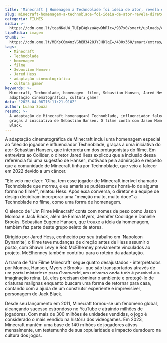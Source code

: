 ```yaml
---
title: 'Minecraft | Homenagem a Technoblade foi ideia de ator, revela diretor'
slug: minecraft-homenagem-a-technoblade-foi-ideia-de-ator-revela-diretor
categoria: FILMES
midia: >-
  https://cdn.ome.lt/tqaNKaUW_TUIpE8gkzuWgwDhRlc=/987x0/smart/uploads/conteudo/fotos/minecraftfilmevariante.jpg
tipoMidia: imagem
thumb: >-
  https://cdn.ome.lt/MBKsC0m4nzVGhBM3428JYJHDlqE=/480x360/smart/extras/conteudos/minecraftfilmevariante.jpg
tags:
  - Minecraft
  - Technoblade
  - homenagem
  - filme
  - Sebastian Hansen
  - Jared Hess
  - adaptação cinematográfica
  - cultura gamer
keywords: >-
  Minecraft, Technoblade, homenagem, filme, Sebastian Hansen, Jared Hess,
  adaptação cinematográfica, cultura gamer
data: '2025-04-06T16:11:21.910Z'
author: Luana Souza
resumo: >-
  A adaptação de Minecraft homenageará Technoblade, influenciador falecido,
  graças à iniciativa de Sebastian Hansen. O filme conta com Jason Momoa e Jack
  Black.
---
```


A adaptação cinematográfica de Minecraft inclui uma homenagem especial ao falecido jogador e influenciador Technoblade, graças a uma iniciativa do ator Sebastian Hansen, que interpreta um dos protagonistas do filme. Em entrevista ao Collider, o diretor Jared Hess explicou que a inclusão dessa referência foi uma sugestão de Hansen, motivada pela admiração e respeito que a comunidade de Minecraft tinha por Technoblade, que veio a falecer em 2022 devido a um câncer.

"Ele veio me dizer: 'Olha, tem esse jogador de Minecraft incrível chamado Technoblade que morreu, e eu amaria se pudéssemos honrá-lo de alguma forma no filme'", relatou Hess. Após essa conversa, o diretor e a equipe de design decidiram incorporar uma "menção muito, muito doce" a Technoblade no filme, como uma forma de homenagem.

O elenco de 'Um Filme Minecraft' conta com nomes de peso como Jason Momoa e Jack Black, além de Emma Myers, Jennifer Coolidge e Danielle Brooks. Sebastian Eugene Hansen, que trouxe a ideia da homenagem, também faz parte deste grupo seleto de atores.

Dirigido por Jared Hess, conhecido por seu trabalho em 'Napoleon Dynamite', o filme teve mudanças de direção antes de Hess assumir o posto, com Shawn Levy e Rob McElhenney previamente vinculados ao projeto. McElhenney também contribui para o roteiro da adaptação.

A trama de 'Um Filme Minecraft' segue quatro desajustados - interpretados por Momoa, Hansen, Myers e Brooks - que são transportados através de um portal misterioso para Overworld, um universo onde tudo é possível e a imaginação reina. Lá, eles precisam dominar o ambiente e protegê-lo de criaturas malignas enquanto buscam uma forma de retornar para casa, contando com a ajuda de um construtor experiente e imprevisível, personagem de Jack Black.

Desde seu lançamento em 2011, Minecraft tornou-se um fenômeno global, alcançando sucesso estrondoso no YouTube e atraindo milhões de jogadores. Com mais de 300 milhões de unidades vendidas, o jogo é considerado o mais vendido na história dos videogames. Em 2023, Minecraft mantém uma base de 140 milhões de jogadores ativos mensalmente, um testemunho de sua popularidade e impacto duradouro na cultura dos jogos.
